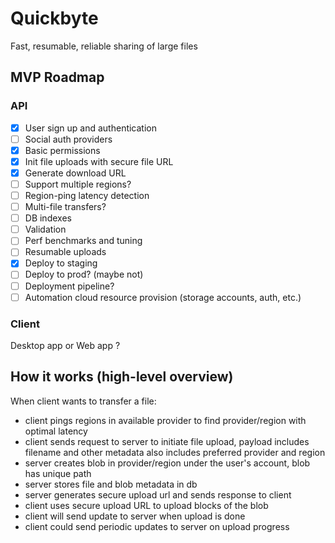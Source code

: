 # Quickbyte

Fast, resumable, reliable sharing of large files

## MVP Roadmap

### API

- [x] User sign up and authentication
- [ ] Social auth providers
- [x] Basic permissions
- [x] Init file uploads with secure file URL
- [x] Generate download URL
- [ ] Support multiple regions?
- [ ] Region-ping latency detection
- [ ] Multi-file transfers?
- [ ] DB indexes
- [ ] Validation
- [ ] Perf benchmarks and tuning
- [ ] Resumable uploads
- [x] Deploy to staging
- [ ] Deploy to prod? (maybe not)
- [ ] Deployment pipeline?
- [ ] Automation cloud resource provision (storage accounts, auth, etc.)

### Client

Desktop app or Web app ?

## How it works (high-level overview)

When client wants to transfer a file:
- client pings regions in available provider to find provider/region with optimal latency
- client sends request to server to initiate file upload, payload includes filename and other metadata
also includes preferred provider and region
- server creates blob in provider/region under the user's account, blob has unique path
- server stores file and blob metadata in db
- server generates secure upload url and sends response to client
- client uses secure upload URL to upload blocks of the blob
- client will send update to server when upload is done
- client could send periodic updates to server on upload progress
